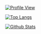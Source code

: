 [![Profile View](https://komarev.com/ghpvc/?username=adinh26101&color=blue)](https://github.com/adinh26101/github-readme-stats)

[![Top Langs](https://github-readme-stats.vercel.app/api/top-langs/?username=adinh26101&hide_progress=true&theme=transparent)](https://github.com/adinh26101/github-readme-stats)

[![Github Stats](https://github-readme-stats.vercel.app/api?username=adinh26101&show_icons=true&theme=transparent)](https://github.com/adinh26101/github-readme-stats)
